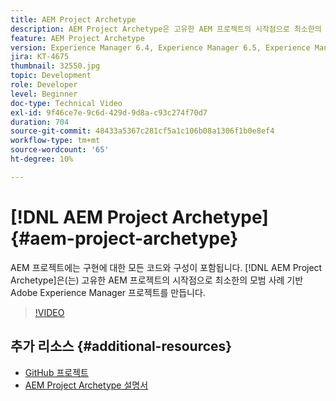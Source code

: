 ```yaml
---
title: AEM Project Archetype
description: AEM Project Archetype은 고유한 AEM 프로젝트의 시작점으로 최소한의 우수 사례 기반 Adobe Experience Manager 프로젝트를 만듭니다.
feature: AEM Project Archetype
version: Experience Manager 6.4, Experience Manager 6.5, Experience Manager as a Cloud Service
jira: KT-4675
thumbnail: 32550.jpg
topic: Development
role: Developer
level: Beginner
doc-type: Technical Video
exl-id: 9f46ce7e-9c6d-429d-9d8a-c93c274f70d7
duration: 704
source-git-commit: 48433a5367c281cf5a1c106b08a1306f1b0e8ef4
workflow-type: tm+mt
source-wordcount: '65'
ht-degree: 10%

---
```


# [!DNL AEM Project Archetype] {#aem-project-archetype}

AEM 프로젝트에는 구현에 대한 모든 코드와 구성이 포함됩니다. [!DNL AEM Project Archetype]은(는) 고유한 AEM 프로젝트의 시작점으로 최소한의 모범 사례 기반 Adobe Experience Manager 프로젝트를 만듭니다.

>[!VIDEO](https://video.tv.adobe.com/v/37051?quality=12&learn=on&captions=kor)

## 추가 리소스 {#additional-resources}

* [GitHub 프로젝트](https://github.com/adobe/aem-project-archetype)
* [AEM Project Archetype 설명서](https://experienceleague.adobe.com/docs/experience-manager-core-components/using/developing/archetype/overview.html?lang=ko)
